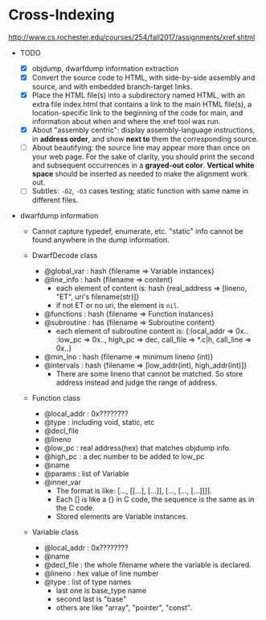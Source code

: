 # Cross-Indexing
http://www.cs.rochester.edu/courses/254/fall2017/assignments/xref.shtml

- TODO
    - [X] objdump, dwarfdump information extraction
    - [X] Convert the source code to HTML, with side-by-side assembly and source, and with embedded branch-target links. 
    - [X] Place the HTML file(s) into a subdirectory named HTML, with an extra file index.html that contains a link to the main HTML file(s), a location-specific link to the beginning of the code for main, and information about when and where the xref tool was run. 
    - [X] About "assembly centric": display assembly-language instructions, in **address order**, and show **next to** them the corresponding source.
    - [ ] About beautifying: the source line may appear more than once on your web page.  For the sake of clarity, you should print the second and subsequent occurrences in a **grayed-out color**. **Vertical white space** should be inserted as needed to make the alignment work out.
    - [ ] Subtles: `-O2`, `-O3` cases testing; static function with same name in different files.

- dwarfdump information
    
    - Cannot capture typedef, enumerate, etc. "static" info cannot be found anywhere in the dump information.

    - DwarfDecode class
        - @global_var : hash {filename => Variable instances} 
        - @line_info  : hash {filename => content}
            - each element of content is: hash {real_address => [lineno, "ET", uri's filename(str)]}
            - if not ET or no uri, the element is `nil`.
        - @functions  : hash {filename => Function instances}
        - @subroutine : has  {filename => Subroutine content}
            - each element of subroutine content is: {:local_addr => 0x.. :low_pc => 0x.., high_pc => dec, call_file => *.c|h, call_line => 0x..}
        - @min_lno    : hash {filename => minimum lineno (int)}
        - @intervals  : hash {filename => [low_addr(int), high_addr(int)]}
            - There are some lineno that cannot be matched. So store address instead and judge the range of address.

    - Function class
        - @local_addr : 0x????????
        - @type       : including void, static, etc
        - @decl_file
        - @lineno
        - @low_pc     : real address(hex) that matches objdump info.
        - @high_pc    : a dec number to be added to low_pc
        - @name
        - @params     : list of Variable
        - @inner_var
            - The format is like: [..., [[...], [...]], [..., [..., [...]]]].
            - Each [] is like a {} in C code, the sequence is the same as in the C code.
            - Stored elements are Variable instances.
    
    - Variable class
        - @local_addr : 0x????????
        - @name
        - @decl_file  : the whole filename where the variable is declared.
        - @lineno     : hex value of line number
        - @type       : list of type names
            - last one is base_type name
            - second last is "base"
            - others are like "array", "pointer", "const".
